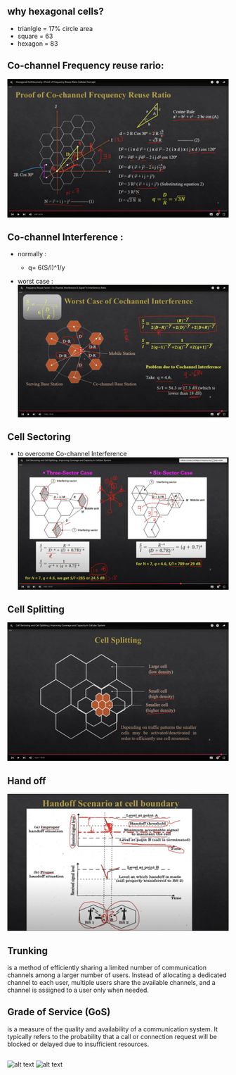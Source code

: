 ## why hexagonal cells?
- trianlgle = 17% circle area
- square = 63
- hexagon = 83
    
## Co-channel Frequency reuse rario:
![alt text](image.png)

## Co-channel Interference :
- normally :
    - q= 6(S/I)^1/y

- worst case :
![alt text](image-1.png)


## Cell Sectoring 
- to overcome Co-channel Interference
![alt text](image-2.png)

##  Cell Splitting
![alt text](image-3.png)


## Hand off 
![alt text](image-4.png)

## Trunking 
is a method of efficiently sharing a limited number of communication channels among a larger number of users. Instead of allocating a dedicated channel to each user, multiple users share the available channels, and a channel is assigned to a user only when needed.

## Grade of Service (GoS) 
is a measure of the quality and availability of a communication system. It typically refers to the probability that a call or connection request will be blocked or delayed due to insufficient resources.


## 

![alt text](<Screenshot 2025-09-17 at 2.33.51 AM.png>) 
![alt text](<Screenshot 2025-09-17 at 2.33.58 AM.png>)